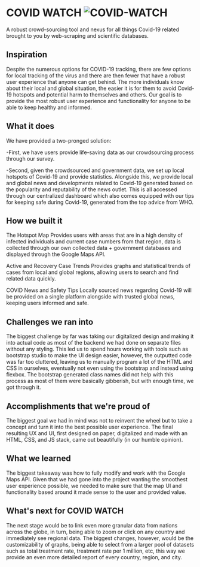 # COVID WATCH  ![COVID-WATCH](https://cdn.discordapp.com/attachments/726220926139629639/731927255759978576/ICON.png)


A robust crowd-sourcing tool and nexus for all things Covid-19 related brought to you by web-scraping and scientific databases. 


## Inspiration
Despite the numerous options for COVID-19 tracking, there are few options for local tracking of the virus and there are then fewer that have a robust user experience that anyone can get behind.
The more individuals know about their local and global situation, the easier it is for them to avoid Covid-19 hotspots and potential harm to themselves and others. Our goal is to provide the most robust user experience and functionality for anyone to be able to keep healthy and informed.
## What it does
We have provided a two-pronged solution:

-First, we have users provide life-saving data as our crowdsourcing process through our survey.

-Second, given the crowdsourced and government data, we set up local hotspots of Covid-19 and provide statistics. Alongside this, we provide local and global news and developments related to Covid-19 generated based on the popularity and reputability of the news outlet. This is all accessed through our centralized dashboard which also comes equipped with our tips for keeping safe during Covid-19, generated from the top advice from WHO. 

## How we built it
The Hotspot Map
Provides users with areas that are in a high density of infected individuals and current case numbers from that region, data is collected through our own collected data + government databases and displayed through the Google Maps API. 

Active and Recovery Case Trends
Provides graphs and statistical trends of cases from local and global regions, allowing users to search and find related data quickly.

COVID News and Safety Tips
Locally sourced news regarding Covid-19 will be provided on a single platform alongside with trusted global news, keeping users informed and safe.

## Challenges we ran into
The biggest challenge by far was taking our digitalized design and making it into actual code as most of the backend we had done on separate files without any styling. This led us to spend hours working with tools such as bootstrap studio to make the UI design easier, however, the outputted code was far too cluttered, leaving us to manually program a lot of the HTML and CSS in ourselves, eventually not even using the bootstrap and instead using flexbox. The bootstrap generated class names did not help with this process as most of them were basically gibberish, but with enough time, we got through it. 

## Accomplishments that we're proud of
The biggest goal we had in mind was not to reinvent the wheel but to take a concept and turn it into the best possible user experience. The final resulting UX and UI, first designed on paper, digitalized and made with an HTML, CSS, and JS stack, came out beautifully (in our humble opinion).

## What we learned
The biggest takeaway was how to fully modify and work with the Google Maps API. Given that we had gone into the project wanting the smoothest user experience possible, we needed to make sure that the map UI and functionality based around it made sense to the user and provided value. 

## What's next for COVID WATCH
The next stage would be to link even more granular data from nations across the globe, in turn, being able to zoom or click on any country and immediately see regional data. The biggest changes, however, would be the customizability of graphs, being able to select from a larger pool of datasets such as total treatment rate, treatment rate per 1 million, etc, this way we provide an even more detailed report of every country, region, and city. 
